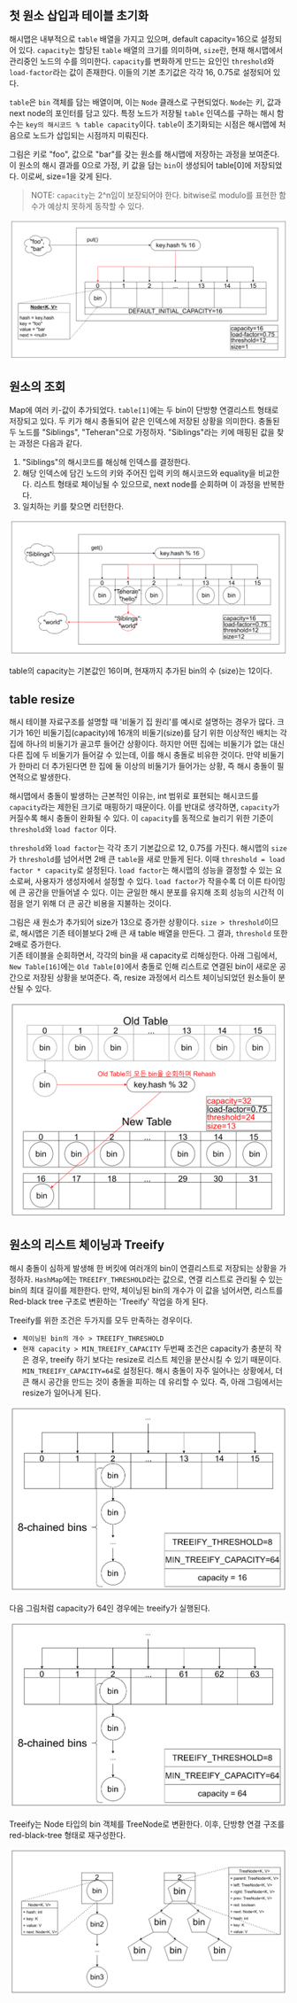 
## 첫 원소 삽입과 테이블 초기화
해시맵은 내부적으로 `table` 배열을 가지고 있으며, default capacity=16으로 설정되어 있다. `capacity`는 할당된 `table` 배열의 크기를 의미하며, `size`란, 현재 해시맵에서 관리중인 노드의 수를 의미한다. 
`capacity`를 변화하게 만드는 요인인 `threshold`와 `load-factor`라는 값이 존재한다. 이들의 기본 초기값은 각각 16, 0.75로 설정되어 있다.

`table`은  `bin` 객체를 담는 배열이며, 이는 `Node` 클래스로 구현되었다. `Node`는 키, 값과 next node의 포인터를 담고 있다. 
특정 노드가 저장될 `table` 인덱스를 구하는 해시 함수는 `key의 해시코드 % table capacity`이다. `table`이 초기화되는 시점은 해시맵에 처음으로 노드가 삽입되는 시점까지 미뤄진다.

그림은 키로 "foo", 값으로 "bar"를 갖는 원소를 해시맵에 저장하는 과정을 보여준다. 이 원소의 해시 결과를 0으로 가정, 키 값을 담는 `bin`이 생성되어 table[0]에 저장되었다. 
이로써, size=1을 갖게 된다.

> NOTE: `capacity`는 2^n임이 보장되어야 한다. bitwise로 modulo를 표현한 함수가 예상치 못하게 동작할 수 있다.

![table-init.png](../img/hashmap/table-init.png)

## 원소의 조회
Map에 여러 키-값이 추가되었다. `table[1]`에는 두 bin이 단방향 연결리스트 형태로 저장되고 있다. 두 키가 해시 충돌되어 같은 인덱스에 저장된 상황을 의미한다. 
충돌된 두 노드를 "Siblings", "Teheran"으로 가정하자. "Siblings"라는 키에 매핑된 값을 찾는 과정은 다음과 같다.
1. "Siblings"의 해시코드를 해싱해 인덱스를 결정한다.
2. 해당 인덱스에 담긴 노드의 키와 주어진 입력 키의 해시코드와 equality을 비교한다. 리스트 형태로 체이닝될 수 있으므로, next node를 순회하며 이 과정을 반복한다.
3. 일치하는 키를 찾으면 리턴한다.

![get.png](../img/hashmap/get.png)

table의 capacity는 기본값인 16이며, 현재까지 추가된 bin의 수 (size)는 12이다. 

## table resize

해시 테이블 자료구조를 설명할 때 '비둘기 집 원리'를 예시로 설명하는 경우가 많다. 
크기가 16인 비둘기집(capacity)에 16개의 비둘기(size)를 담기 위한 이상적인 배치는 각 집에 하나의 비둘기가 골고루 들어간 상황이다.
하지만 어떤 집에는 비둘기가 없는 대신 다른 집에 두 비둘기가 들어갈 수 있는데, 이를 해시 충돌로 비유한 것이다. 
만약 비둘기가 한마리 더 추가된다면 한 집에 둘 이상의 비둘기가 들어가는 상황, 즉 해시 충돌이 필연적으로 발생한다.

해시맵에서 충돌이 발생하는 근본적인 이유는, int 범위로 표현되는 해시코드를 `capacity`라는 제한된 크기로 매핑하기 때문이다. 
이를 반대로 생각하면, `capacity`가 커질수록 해시 충돌이 완화될 수 있다. 이 `capacity`를 동적으로 늘리기 위한 기준이 `threshold`와 `load factor` 이다. 

`threshold`와 `load factor`는 각각 초기 기본값으로 12, 0.75를 가진다. 해시맵의 `size`가 `threshold`를 넘어서면 2배 큰 `table`을 새로 만들게 된다.
이때 `threshold = load factor * capacity`로 설정된다. `load factor`는 해시맵의 성능을 결정할 수 있는 요소로써, 사용자가 생성자에서 설정할 수 있다. `load factor`가 작을수록 더 이른 타이밍에 큰 공간을 만들어낼 수 있다. 
이는 균일한 해시 분포를 유지해 조회 성능의 시간적 이점을 얻기 위해 더 큰 공간 비용을 지불하는 것이다.

그림은 새 원소가 추가되어 size가 13으로 증가한 상황이다. `size > threshold`이므로, 해시맵은 기존 테이블보다 2배 큰 새 table 배열을 만든다. 그 결과, `threshold` 또한 2배로 증가한다.  
기존 테이블을 순회하면서, 각각의 bin을 새 capacity로 리해싱한다. 아래 그림에서, `New Table[16]`에는 `Old Table[0]`에서 충돌로 인해 리스트로 연결된 bin이 새로운 공간으로 저장된 상황을 보여준다.
즉, resize 과정에서 리스트 체이닝되었던 원소들이 분산될 수 있다. 

![resize.png](../img/hashmap/resize.png)

## 원소의 리스트 체이닝과 Treeify
해시 충돌이 심하게 발생해 한 버킷에 여러개의 bin이 연결리스트로 저장되는 상황을 가정하자. `HashMap`에는 `TREEIFY_THRESHOLD`라는 값으로, 연결 리스트로 관리될 수 있는 bin의 최대 길이를 제한한다.
만약, 체이닝된 bin의 개수가 이 값을 넘어서면, 리스트를 Red-black tree 구조로 변환하는 'Treeify' 작업을 하게 된다.

Treeify를 위한 조건은 두가지를 모두 만족하는 경우이다.
- `체이닝된 bin의 개수 > TREEIFY_THRESHOLD`
- `현재 capacity > MIN_TREEIFY_CAPACITY`
두번째 조건은 capacity가 충분히 작은 경우, treeify 하기 보다는 resize로 리스트 체인을 분산시킬 수 있기 때문이다. `MIN_TREEIFY_CAPACITY=64`로 설정된다. 해시 충돌이 자주 일어나는 상황에서, 더 큰 해시 공간을 만드는 것이 충돌을 피하는 데 유리할 수 있다.
즉, 아래 그림에서는 resize가 일어나게 된다.

![chained-bins-resize.png](../img/hashmap/chained-bins-resize.png)

다음 그림처럼 capacity가 64인 경우에는 treeify가 실행된다.

![chained-bins-treeify.png](../img/hashmap/chained-bins-treeify.png)

Treeify는 Node 타입의 bin 객체를 TreeNode로 변환한다. 이후, 단방향 연결 구조를 red-black-tree 형태로 재구성한다. 


![to-treenode.png](../img/hashmap/to-treenode.png)
